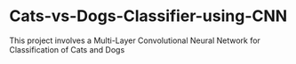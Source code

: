 # Cats-vs-Dogs-Classifier-using-CNN
This project involves a Multi-Layer Convolutional Neural Network for Classification of Cats and Dogs
